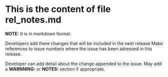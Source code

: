 # This is the content of file rel_notes.md
**NOTE:** It is in  markdown format.

Developers add there changes that will be included in the next release
Make references to issue numbers where the issue has been adressed in 
this release.

Developer can add detail about the change appended to the issue.
May add a **WARNNING:** or **NOTES:** section if appropriate.